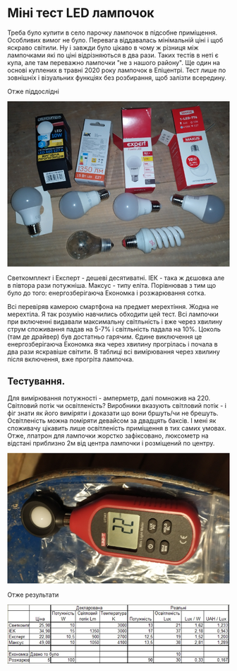 # Міні тест LED лампочок

Треба було купити в село парочку лампочок в підсобне приміщення. Особливих вимог не було. Перевага віддавалась мінімальній ціні і щоб яскраво світили. Ну і завжди було цікаво в чому ж різниця між лампочками які по ціні відрізняються в два рази. Таких тестів в неті є купа, але там переважно лампочки "не з нашого району". Ще один на основі куплених в травні 2020 року лампочок в Епіцентрі. Тест лише по зовнішніх і візуальних функціях без розбирання, щоб залізти всередину.

Отже піддослідні

![](https://github.com/abajavascript/LED-Lamp-test/blob/master/LED-Lamp.jpg) 

Светкомплект і Експерт - дешеві десятиватні. ІЕК - така ж дєшовка але в півтора рази потужніша. Максус - типу еліта. Порівнював з тим що було до того: енергозберігаюча Економка і розжарювання сотка.

Всі перевіряв камерою смартфона на предмет мерехтіння. Жодна не мерехтіла. Я так розумію навчились обходити цей тест. Всі лампочки при включенні видавали максимальну світльність і вже через хвилину струм споживання падав на 5-7% і світльність падала на 10%. Цоколь (там де драйвер) був достатньо гарячим. Єдине виключення це енергозберігаюча Економка яка через хвилину прогрілась і почала в два рази яскравіше світити. В таблиці всі вимірювання через хвилину після включення, вже прогріта лампочка. 

## Тестування. 

Для вимірювання потужності - амперметр, далі помножив на 220. Світловий потік чи освітленість? Виробники вказують світловий потік - і фіг знати як його виміряти і доказати що вони бршуть/чи не брешуть. Освітленість можна поміряти девайсом за двадцять баксів. І мені як споживачу цікавить лише освітленість приміщення в тих самих умовах. Отже, лпатрон для лампочки жорстко зафіксовано, люксометр на відстані приблизно 2м від центра лампочки і розміщений по центру.

![](https://github.com/abajavascript/LED-Lamp-test/blob/master/LUX-Meter.jpg) 

Отже результати

![](https://github.com/abajavascript/LED-Lamp-test/blob/master/LED-Lamp-test-result.jpg) 

